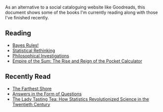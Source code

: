 As an alternative to a social cataloguing website like Goodreads, this 
document shows some of the books I'm currently reading along with those I've 
finished recently.

##  Reading 
 
  - [Bayes Rules!](https://www.librarything.com/work/28029572)
 - [Statistical Rethinking](https://www.librarything.com/work/16955083)
 - [Philosophical Investigations](https://www.librarything.com/work/25218)
 - [Empire of the Sum: The Rise and Reign of the Pocket Calculator](https://www.librarything.com/work/29555035/) 

##  Recently Read 
 
  - [The Farthest Shore](https://www.librarything.com/work/50094)
 - [Answers in the Form of Questions](https://www.librarything.com/work/25279109)
 - [The Lady Tasting Tea: How Statistics Revolutionized Science in the Twentieth Century](https://www.librarything.com/work/123741) 
